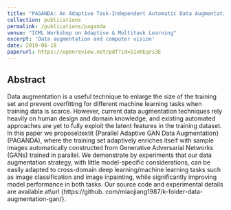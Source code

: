 ```yaml
---
title: "PAGANDA: An Adaptive Task-Independent Automatic Data Augmentation"
collection: publications
permalink: /publications/paganda
venue: "ICML Workshop on Adaptive & Multitask Learning"
excerpt: 'Data augmentation and computer vision'
date: 2019-06-18
paperurl: https://openreview.net/pdf?id=S1xKEqrs3E
---
```


## Abstract
Data augmentation is a useful technique to enlarge the size of the training set and prevent overfitting for different machine learning tasks when training data is scarce. However, current data augmentation techniques rely heavily on human design and domain knowledge, and existing automated approaches are yet to fully exploit the latent features in the training dataset. In this paper we propose\textit {Parallel Adaptive GAN Data Augmentation}(PAGANDA), where the training set adaptively enriches itself with sample images automatically constructed from Generative Adversarial Networks (GANs) trained in parallel. We demonstrate by experiments that our data augmentation strategy, with little model-specific considerations, can be easily adapted to cross-domain deep learning/machine learning tasks such as image classification and image inpainting, while significantly improving model performance in both tasks. Our source code and experimental details are available at\url {https://github. com/miaojiang1987/k-folder-data-augmentation-gan/}.
